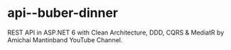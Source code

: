 # api--buber-dinner
REST API in ASP.NET 6 with Clean Architecture, DDD, CQRS &amp; MediatR by Amichai Mantinband YouTube Channel.
